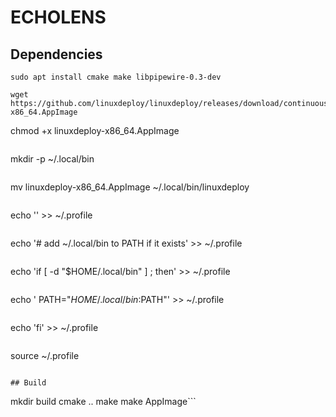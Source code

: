 # ECHOLENS


## Dependencies

```
sudo apt install cmake make libpipewire-0.3-dev
```
```
wget https://github.com/linuxdeploy/linuxdeploy/releases/download/continuous/linuxdeploy-x86_64.AppImage
```
chmod +x linuxdeploy-x86_64.AppImage
```
```
mkdir -p ~/.local/bin
```
```
mv linuxdeploy-x86_64.AppImage ~/.local/bin/linuxdeploy
```
```
echo '' >> ~/.profile
```
```
echo '# add ~/.local/bin to PATH if it exists' >> ~/.profile
```
```
echo 'if [ -d "$HOME/.local/bin" ] ; then' >> ~/.profile
```
```
echo '    PATH="$HOME/.local/bin:$PATH"' >> ~/.profile
```
```
echo 'fi' >> ~/.profile
```
```
source ~/.profile
```

## Build
```
mkdir build
cmake ..
make
make AppImage```